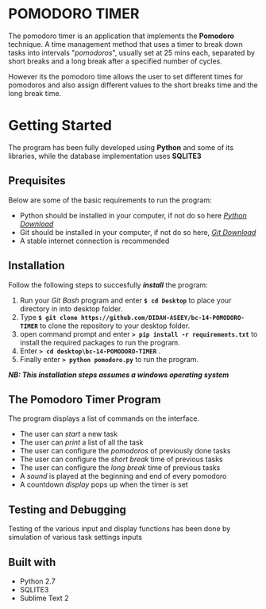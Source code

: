 # **POMODORO TIMER**
The pomodoro timer is an application that implements the  **Pomodoro** technique.
A time management method that uses a timer to break down tasks into intervals "_pomodoros_", usually set at 25 mins each,
separated by short breaks and a long break after a specified number of cycles.

However its the pomodoro time allows the user to set different times for pomodoros and also assign different values to the short breaks time and the long break time.

# **Getting Started**
The program has been fully developed using **Python** and some of its libraries, while the database implementation uses **SQLITE3**

## **Prequisites**
Below are some of the basic requirements to run the program:
* Python should be installed in your computer, if not do so here _[Python Download](https://tutorial.djangogirls.org/en/python_installation/)_
* Git should be installed in your computer, if not do so here, _[Git Download](https://www.google.com/url?sa=t&rct=j&q=&esrc=s&source=web&cd=1&cad=rja&uact=8&ved=0ahUKEwjxsYyak8zRAhWsI8AKHR9YDL4QFggfMAA&url=https%3A%2F%2Fgit-scm.com%2Fdownloads&usg=AFQjCNHZLDrEFiZHXrz1JGq57NFHFrcfkA&sig2=4ht1GzU2s-G7fLM3fuDxYA)_
* A stable internet connection is recommended

## **Installation**
Follow the following steps to succesfully _**install**_ the program:

1. Run your _Git Bash_ program and enter **`$ cd Desktop`** to place your directory in into desktop folder.
2. Type **`$ git clone https://github.com/DIDAH-ASEEY/bc-14-POMODORO-TIMER`** to clone the repository to your desktop folder.
3. open command prompt and enter **`> pip install -r requirements.txt`** to install the required packages to run the program.
4. Enter **`> cd desktop\bc-14-POMODORO-TIMER`** . 
5. Finally enter **`> python pomodoro.py`** to run the program.

**_NB: This installation steps assumes a windows operating system_**

## The Pomodoro Timer Program
The program displays a list of commands on the interface.

* The user can  _start_ a new task
* The user can _print_ a list of all the task
* The user can configure the _pomodoros_ of previously done tasks
* The user can configure the _short break_ time of previous tasks
* The user can configure the _long break_ time of previous tasks
* A _sound_ is played at the beginning and end of every pomodoro 
* A countdown _display_ pops up when the timer is set

## **Testing and Debugging**
Testing of the various input and display functions has been done by simulation of various task settings inputs

## **Built with**
* Python 2.7
* SQLITE3
* Sublime Text 2







